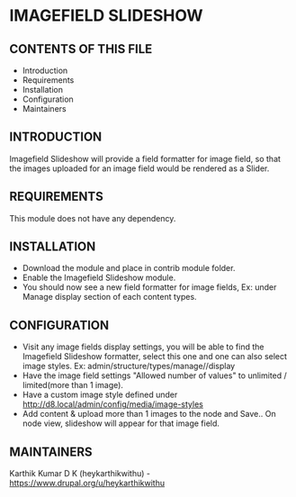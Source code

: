 # IMAGEFIELD SLIDESHOW

## CONTENTS OF THIS FILE

 - Introduction
 - Requirements
 - Installation
 - Configuration
 - Maintainers

## INTRODUCTION

Imagefield Slideshow will provide a field formatter for image field,
so that the images uploaded for an image field would be rendered as a Slider.


## REQUIREMENTS

This module does not have any dependency.


## INSTALLATION

- Download the module and place in contrib module folder.
- Enable the Imagefield Slideshow module.
- You should now see a new field formatter for image fields,
  Ex: under Manage display section of each content types.

## CONFIGURATION

- Visit any image fields display settings, you will be able to find
the Imagefield Slideshow formatter, select this one and one can also
select image styles.
Ex: admin/structure/types/manage/<content-type-machine-name>/display
- Have the image field settings "Allowed number of values"
to unlimited / limited(more than 1 image).
- Have a custom image style defined under
<http://d8.local/admin/config/media/image-styles>
- Add content & upload more than 1 images to the node and Save..
On node view, slideshow will appear for that image field.


## MAINTAINERS

Karthik Kumar D K (heykarthikwithu) - <https://www.drupal.org/u/heykarthikwithu>
